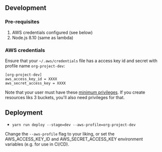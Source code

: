 ## Development

### Pre-requisites

1.  AWS credentials configured (see below)
2.  Node.js 8.10 (same as lambda)

### AWS credentials

Ensure that your `~/.aws/credentials` file has a access key id and secret with profile name `org-project-dev`:

```
[org-project-dev]
aws_access_key_id = XXXX
aws_secret_access_key = XXXX
```

Note that your user must have these [minimum privileges](https://github.com/serverless/serverless/issues/588#issuecomment-360780039). If you create resources liks 3 buckets, you'll also need privileges for that.

## Deployment

- `yarn run deploy --stage=dev --aws-profile=org-project-dev`

Change the `--aws-profile` flag to your liking, or set the AWS_ACCESS_KEY_ID and AWS_SECRET_ACCESS_KEY environment variables (e.g. for use in CI/CD).
